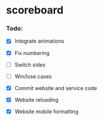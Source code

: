 # scoreboard
### Todo:
- [x] Integrate animations
- [x] Fix numbering
- [ ] Switch sides
- [ ] Win/lose cases
- [X] Commit website and service code
- [X] Website reloading
- [X] Website mobile formatting

